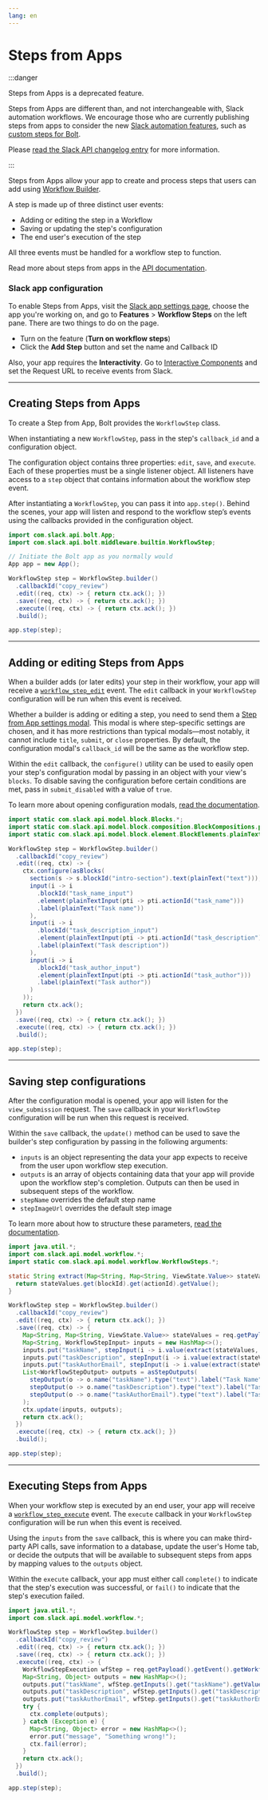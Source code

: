 ```yaml
---
lang: en
---
```


# Steps from Apps

:::danger

Steps from Apps is a deprecated feature.

Steps from Apps are different than, and not interchangeable with, Slack automation workflows. We encourage those who are currently publishing steps from apps to consider the new [Slack automation features](/workflows/), such as [custom steps for Bolt](/workflows/workflow-steps).

Please [read the Slack API changelog entry](/changelog/2023-08-workflow-steps-from-apps-step-back) for more information.

:::

Steps from Apps allow your app to create and process steps that users can add using [Workflow Builder](/workflows/workflow-builder).

A step is made up of three distinct user events:

* Adding or editing the step in a Workflow
* Saving or updating the step's configuration
* The end user's execution of the step

All three events must be handled for a workflow step to function. 

Read more about steps from apps in the [API documentation](/legacy/legacy-steps-from-apps/).

### Slack app configuration

To enable Steps from Apps, visit the [Slack app settings page](http://api.slack.com/apps), choose the app you're working on, and go to **Features** > **Workflow Steps** on the left pane. There are two things to do on the page.

* Turn on the feature (**Turn on workflow steps**)
* Click the **Add Step** button and set the name and Callback ID

Also, your app requires the **Interactivity**. Go to [Interactive Components](/java-slack-sdk/guides/interactive-components) and set the Request URL to receive events from Slack.

---
## Creating Steps from Apps

To create a Step from App, Bolt provides the `WorkflowStep` class.

When instantiating a new `WorkflowStep`, pass in the step's `callback_id` and a configuration object.

The configuration object contains three properties: `edit`, `save`, and `execute`. Each of these properties must be a single listener object. All listeners have access to a `step` object that contains information about the workflow step event.

After instantiating a `WorkflowStep`, you can pass it into `app.step()`. Behind the scenes, your app will listen and respond to the workflow step’s events using the callbacks provided in the configuration object.

```java
import com.slack.api.bolt.App;
import com.slack.api.bolt.middleware.builtin.WorkflowStep;

// Initiate the Bolt app as you normally would
App app = new App();

WorkflowStep step = WorkflowStep.builder()
  .callbackId("copy_review")
  .edit((req, ctx) -> { return ctx.ack(); })
  .save((req, ctx) -> { return ctx.ack(); })
  .execute((req, ctx) -> { return ctx.ack(); })
  .build();

app.step(step);
```

---
## Adding or editing Steps from Apps

When a builder adds (or later edits) your step in their workflow, your app will receive a [`workflow_step_edit`](/legacy/legacy-steps-from-apps/legacy-steps-from-apps-workflow_step_edit-payload) event. The `edit` callback in your `WorkflowStep` configuration will be run when this event is received.

Whether a builder is adding or editing a step, you need to send them a [Step from App settings modal](/legacy/legacy-steps-from-apps/legacy-steps-from-apps-configuration-view-object). This modal is where step-specific settings are chosen, and it has more restrictions than typical modals—most notably, it cannot include `title`, `submit`, or `close` properties. By default, the configuration modal's `callback_id` will be the same as the workflow step.

Within the `edit` callback, the `configure()` utility can be used to easily open your step's configuration modal by passing in an object with your view's `blocks`. To disable saving the configuration before certain conditions are met, pass in `submit_disabled` with a value of `true`.

To learn more about opening configuration modals, [read the documentation](/legacy/legacy-steps-from-apps/).

```java
import static com.slack.api.model.block.Blocks.*;
import static com.slack.api.model.block.composition.BlockCompositions.plainText;
import static com.slack.api.model.block.element.BlockElements.plainTextInput;

WorkflowStep step = WorkflowStep.builder()
  .callbackId("copy_review")
  .edit((req, ctx) -> {
    ctx.configure(asBlocks(
      section(s -> s.blockId("intro-section").text(plainText("text"))),
      input(i -> i
        .blockId("task_name_input")
        .element(plainTextInput(pti -> pti.actionId("task_name")))
        .label(plainText("Task name"))
      ),
      input(i -> i
        .blockId("task_description_input")
        .element(plainTextInput(pti -> pti.actionId("task_description")))
        .label(plainText("Task description"))
      ),
      input(i -> i
        .blockId("task_author_input")
        .element(plainTextInput(pti -> pti.actionId("task_author")))
        .label(plainText("Task author"))
      )
    ));
    return ctx.ack();
  })
  .save((req, ctx) -> { return ctx.ack(); })
  .execute((req, ctx) -> { return ctx.ack(); })
  .build();

app.step(step);
```

---
## Saving step configurations

After the configuration modal is opened, your app will listen for the `view_submission` request. The `save` callback in your `WorkflowStep` configuration will be run when this request is received.

Within the `save` callback, the `update()` method can be used to save the builder's step configuration by passing in the following arguments:

* `inputs` is an object representing the data your app expects to receive from the user upon workflow step execution.
* `outputs` is an array of objects containing data that your app will provide upon the workflow step's completion. Outputs can then be used in subsequent steps of the workflow.
* `stepName` overrides the default step name
* `stepImageUrl` overrides the default step image

To learn more about how to structure these parameters, [read the documentation](/legacy/legacy-steps-from-apps/).

```java
import java.util.*;
import com.slack.api.model.workflow.*;
import static com.slack.api.model.workflow.WorkflowSteps.*;

static String extract(Map<String, Map<String, ViewState.Value>> stateValues, String blockId, String actionId) {
  return stateValues.get(blockId).get(actionId).getValue();
}

WorkflowStep step = WorkflowStep.builder()
  .callbackId("copy_review")
  .edit((req, ctx) -> { return ctx.ack(); })
  .save((req, ctx) -> {
    Map<String, Map<String, ViewState.Value>> stateValues = req.getPayload().getView().getState().getValues();
    Map<String, WorkflowStepInput> inputs = new HashMap<>();
    inputs.put("taskName", stepInput(i -> i.value(extract(stateValues, "task_name_input", "task_name"))));
    inputs.put("taskDescription", stepInput(i -> i.value(extract(stateValues, "task_description_input", "task_description"))));
    inputs.put("taskAuthorEmail", stepInput(i -> i.value(extract(stateValues, "task_author_input", "task_author"))));
    List<WorkflowStepOutput> outputs = asStepOutputs(
      stepOutput(o -> o.name("taskName").type("text").label("Task Name")),
      stepOutput(o -> o.name("taskDescription").type("text").label("Task Description")),
      stepOutput(o -> o.name("taskAuthorEmail").type("text").label("Task Author Email"))
    );
    ctx.update(inputs, outputs);
    return ctx.ack();
  })
  .execute((req, ctx) -> { return ctx.ack(); })
  .build();

app.step(step);
```

---
## Executing Steps from Apps

When your workflow step is executed by an end user, your app will receive a [`workflow_step_execute`](/reference/events/workflow_step_execute) event. The `execute` callback in your `WorkflowStep` configuration will be run when this event is received.

Using the `inputs` from the `save` callback, this is where you can make third-party API calls, save information to a database, update the user's Home tab, or decide the outputs that will be available to subsequent steps from apps by mapping values to the `outputs` object.

Within the `execute` callback, your app must either call `complete()` to indicate that the step's execution was successful, or `fail()` to indicate that the step's execution failed.

```java
import java.util.*;
import com.slack.api.model.workflow.*;

WorkflowStep step = WorkflowStep.builder()
  .callbackId("copy_review")
  .edit((req, ctx) -> { return ctx.ack(); })
  .save((req, ctx) -> { return ctx.ack(); })
  .execute((req, ctx) -> {
    WorkflowStepExecution wfStep = req.getPayload().getEvent().getWorkflowStep();
    Map<String, Object> outputs = new HashMap<>();
    outputs.put("taskName", wfStep.getInputs().get("taskName").getValue());
    outputs.put("taskDescription", wfStep.getInputs().get("taskDescription").getValue());
    outputs.put("taskAuthorEmail", wfStep.getInputs().get("taskAuthorEmail").getValue());
    try {
      ctx.complete(outputs);
    } catch (Exception e) {
      Map<String, Object> error = new HashMap<>();
      error.put("message", "Something wrong!");
      ctx.fail(error);
    }
    return ctx.ack();
  })
  .build();

app.step(step);
```